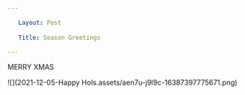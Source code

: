 ```yaml
---

   Layout: Post
   
   Title: Season Greetings 

---
```


MERRY XMAS

![](2021-12-05-Happy Hols.assets/aen7u-j9l9c-16387397775671.png)
